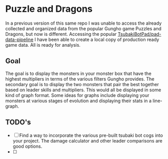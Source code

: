 # Puzzle and Dragons

In a previous version of this same repo I was unable to access the already collected and organized data from the popular Gungho game Puzzles and Dragons, but now is different. Accessing the popular [TsubakiBotPad/pad-data-pipeline](https://github.com/TsubakiBotPad/pad-data-pipeline) I have been able to create a local copy of production ready game data. All is ready for analysis. 

## Goal
The goal is to display the monsters in your monster box that have the highest multipliers in terms of the various filters Gungho provides. 
The secondary goal is to display the two monsters that pair the best together based on leader skills and multipliers. 
This would all be displayed in some kind of graph format. 
Some ideas for graphs include displaying your monsters at various stages of evolution and displaying their stats in a line-graph.

## TODO's
- [ ] Find a way to incorporate the various pre-built tsubaki bot cogs into your project. The damage calculator and other leader comparisons are good options.
- [ ]  